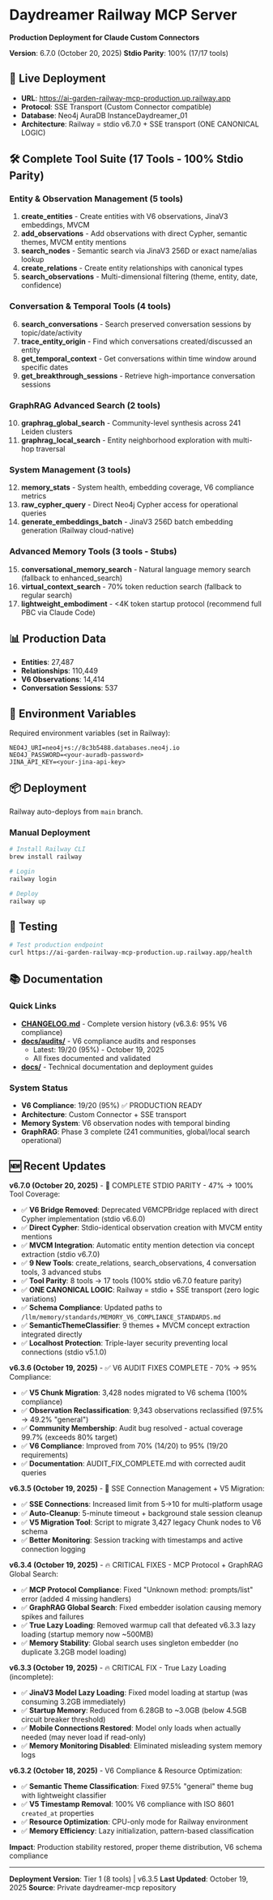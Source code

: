 # Daydreamer Railway MCP Server

**Production Deployment for Claude Custom Connectors**

**Version**: 6.7.0 (October 20, 2025)
**Stdio Parity**: 100% (17/17 tools)

## 🚀 Live Deployment

- **URL**: https://ai-garden-railway-mcp-production.up.railway.app
- **Protocol**: SSE Transport (Custom Connector compatible)
- **Database**: Neo4j AuraDB InstanceDaydreamer_01
- **Architecture**: Railway = stdio v6.7.0 + SSE transport (ONE CANONICAL LOGIC)

## 🛠️ Complete Tool Suite (17 Tools - 100% Stdio Parity)

### Entity & Observation Management (5 tools)
1. **create_entities** - Create entities with V6 observations, JinaV3 embeddings, MVCM
2. **add_observations** - Add observations with direct Cypher, semantic themes, MVCM entity mentions
3. **search_nodes** - Semantic search via JinaV3 256D or exact name/alias lookup
4. **create_relations** - Create entity relationships with canonical types
5. **search_observations** - Multi-dimensional filtering (theme, entity, date, confidence)

### Conversation & Temporal Tools (4 tools)
6. **search_conversations** - Search preserved conversation sessions by topic/date/activity
7. **trace_entity_origin** - Find which conversations created/discussed an entity
8. **get_temporal_context** - Get conversations within time window around specific dates
9. **get_breakthrough_sessions** - Retrieve high-importance conversation sessions

### GraphRAG Advanced Search (2 tools)
10. **graphrag_global_search** - Community-level synthesis across 241 Leiden clusters
11. **graphrag_local_search** - Entity neighborhood exploration with multi-hop traversal

### System Management (3 tools)
12. **memory_stats** - System health, embedding coverage, V6 compliance metrics
13. **raw_cypher_query** - Direct Neo4j Cypher access for operational queries
14. **generate_embeddings_batch** - JinaV3 256D batch embedding generation (Railway cloud-native)

### Advanced Memory Tools (3 tools - Stubs)
15. **conversational_memory_search** - Natural language memory search (fallback to enhanced_search)
16. **virtual_context_search** - 70% token reduction search (fallback to regular search)
17. **lightweight_embodiment** - <4K token startup protocol (recommend full PBC via Claude Code)

## 📊 Production Data

- **Entities**: 27,487
- **Relationships**: 110,449
- **V6 Observations**: 14,414
- **Conversation Sessions**: 537

## 🔧 Environment Variables

Required environment variables (set in Railway):

```env
NEO4J_URI=neo4j+s://8c3b5488.databases.neo4j.io
NEO4J_PASSWORD=<your-auradb-password>
JINA_API_KEY=<your-jina-api-key>
```

## 📦 Deployment

Railway auto-deploys from `main` branch.

### Manual Deployment

```bash
# Install Railway CLI
brew install railway

# Login
railway login

# Deploy
railway up
```

## 🧪 Testing

```bash
# Test production endpoint
curl https://ai-garden-railway-mcp-production.up.railway.app/health
```

## 📚 Documentation

### Quick Links

- **[CHANGELOG.md](CHANGELOG.md)** - Complete version history (v6.3.6: 95% V6 compliance)
- **[docs/audits/](docs/audits/)** - V6 compliance audits and responses
  - Latest: 19/20 (95%) - October 19, 2025
  - All fixes documented and validated
- **[docs/](docs/)** - Technical documentation and deployment guides

### System Status

- **V6 Compliance**: 19/20 (95%) ✅ PRODUCTION READY
- **Architecture**: Custom Connector + SSE transport
- **Memory System**: V6 observation nodes with temporal binding
- **GraphRAG**: Phase 3 complete (241 communities, global/local search operational)

## 🆕 Recent Updates

**v6.7.0 (October 20, 2025)** - 🎯 COMPLETE STDIO PARITY - 47% → 100% Tool Coverage:
- ✅ **V6 Bridge Removed**: Deprecated V6MCPBridge replaced with direct Cypher implementation (stdio v6.6.0)
- ✅ **Direct Cypher**: Stdio-identical observation creation with MVCM entity mentions
- ✅ **MVCM Integration**: Automatic entity mention detection via concept extraction (stdio v6.7.0)
- ✅ **9 New Tools**: create_relations, search_observations, 4 conversation tools, 3 advanced stubs
- ✅ **Tool Parity**: 8 tools → 17 tools (100% stdio v6.7.0 feature parity)
- ✅ **ONE CANONICAL LOGIC**: Railway = stdio + SSE transport (zero logic variations)
- ✅ **Schema Compliance**: Updated paths to `/llm/memory/standards/MEMORY_V6_COMPLIANCE_STANDARDS.md`
- ✅ **SemanticThemeClassifier**: 9 themes + MVCM concept extraction integrated directly
- ✅ **Localhost Protection**: Triple-layer security preventing local connections (stdio v5.1.0)

**v6.3.6 (October 19, 2025)** - ✅ V6 AUDIT FIXES COMPLETE - 70% → 95% Compliance:
- ✅ **V5 Chunk Migration**: 3,428 nodes migrated to V6 schema (100% compliance)
- ✅ **Observation Reclassification**: 9,343 observations reclassified (97.5% → 49.2% "general")
- ✅ **Community Membership**: Audit bug resolved - actual coverage 99.7% (exceeds 80% target)
- ✅ **V6 Compliance**: Improved from 70% (14/20) to 95% (19/20 requirements)
- ✅ **Documentation**: AUDIT_FIX_COMPLETE.md with corrected audit queries

**v6.3.5 (October 19, 2025)** - 🔧 SSE Connection Management + V5 Migration:
- ✅ **SSE Connections**: Increased limit from 5→10 for multi-platform usage
- ✅ **Auto-Cleanup**: 5-minute timeout + background stale session cleanup
- ✅ **V5 Migration Tool**: Script to migrate 3,427 legacy Chunk nodes to V6 schema
- ✅ **Better Monitoring**: Session tracking with timestamps and active connection logging

**v6.3.4 (October 19, 2025)** - 🔥 CRITICAL FIXES - MCP Protocol + GraphRAG Global Search:
- ✅ **MCP Protocol Compliance**: Fixed "Unknown method: prompts/list" error (added 4 missing handlers)
- ✅ **GraphRAG Global Search**: Fixed embedder isolation causing memory spikes and failures
- ✅ **True Lazy Loading**: Removed warmup call that defeated v6.3.3 lazy loading (startup memory now ~500MB)
- ✅ **Memory Stability**: Global search uses singleton embedder (no duplicate 3.2GB model loading)

**v6.3.3 (October 19, 2025)** - 🔥 CRITICAL FIX - True Lazy Loading (incomplete):
- ✅ **JinaV3 Model Lazy Loading**: Fixed model loading at startup (was consuming 3.2GB immediately)
- ✅ **Startup Memory**: Reduced from 6.28GB to ~3.0GB (below 4.5GB circuit breaker threshold)
- ✅ **Mobile Connections Restored**: Model only loads when actually needed (may never load if read-only)
- ✅ **Memory Monitoring Disabled**: Eliminated misleading system memory logs

**v6.3.2 (October 18, 2025)** - V6 Compliance & Resource Optimization:
- ✅ **Semantic Theme Classification**: Fixed 97.5% "general" theme bug with lightweight classifier
- ✅ **V5 Timestamp Removal**: 100% V6 compliance with ISO 8601 `created_at` properties
- ✅ **Resource Optimization**: CPU-only mode for Railway environment
- ✅ **Memory Efficiency**: Lazy initialization, pattern-based classification

**Impact**: Production stability restored, proper theme distribution, V6 schema compliance

---

**Deployment Version**: Tier 1 (8 tools) | v6.3.5
**Last Updated**: October 19, 2025
**Source**: Private daydreamer-mcp repository
